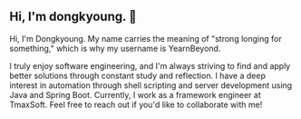 ## Hi, I'm dongkyoung. 👋

Hi, I'm Dongkyoung. My name carries the meaning of "strong longing for something," which is why my username is YearnBeyond. 

I truly enjoy software engineering, and I'm always striving to find and apply better solutions through constant study and reflection.
I have a deep interest in automation through shell scripting and server development using Java and Spring Boot. 
Currently, I work as a framework engineer at TmaxSoft.
Feel free to reach out if you'd like to collaborate with me!

<!--
**dongkyoung0303/dongkyoung0303** is a ✨ _special_ ✨ repository because its `README.md` (this file) appears on your GitHub profile.

Here are some ideas to get you started:

- 🔭 I’m currently working on ...
- 🌱 I’m currently learning ...
- 👯 I’m looking to collaborate on ...
- 🤔 I’m looking for help with ...
- 💬 Ask me about ...
- 📫 How to reach me: ...
- 😄 Pronouns: ...
- ⚡ Fun fact: ...
-->

